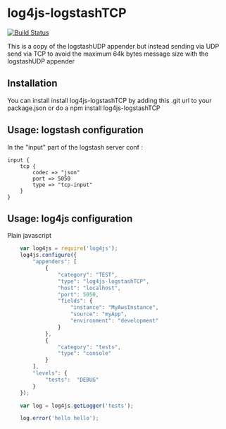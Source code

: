 log4js-logstashTCP
===============
[![Build Status](https://secure.travis-ci.org/gembly/log4js-logstash.png)](http://travis-ci.org/gembly/log4js-logstash)

This is a copy of the logstashUDP appender but instead sending via UDP send via TCP to avoid the maximum 64k bytes message size with the logstashUDP appender

Installation
------------
You can install install log4js-logstashTCP by adding this .git url to your package.json or do a npm install log4js-logstashTCP

Usage: logstash configuration
-----------------------------
In the "input" part of the logstash server conf :
    
    input {
    	tcp {
    		codec => "json"
    		port => 5050
    		type => "tcp-input"
    	}
    }


Usage: log4js configuration
---------------------------
Plain javascript
```javascript
    var log4js = require('log4js');
    log4js.configure({
        "appenders": [
            {
                "category": "TEST",
                "type": "log4js-logstashTCP",
                "host": "localhost",
                "port": 5050,
                "fields": {
                    "instance": "MyAwsInstance",
                    "source": "myApp",
                    "environment": "development"
                }
            },
            {
                "category": "tests",
                "type": "console"
            }
        ],
        "levels": {
            "tests":  "DEBUG"
        }
    });

    var log = log4js.getLogger('tests');

    log.error('hello hello');
```


